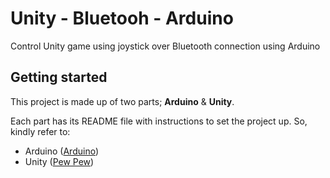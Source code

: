 # Unity - Bluetooh - Arduino

Control Unity game using joystick over Bluetooth connection using Arduino

## Getting started

This project is made up of two parts; **Arduino** & **Unity**.

Each part has its README file with instructions to set the project up. So, kindly refer to:

- Arduino ([Arduino](/Arduino/))
- Unity ([Pew Pew](/Pew%20Pew/))
